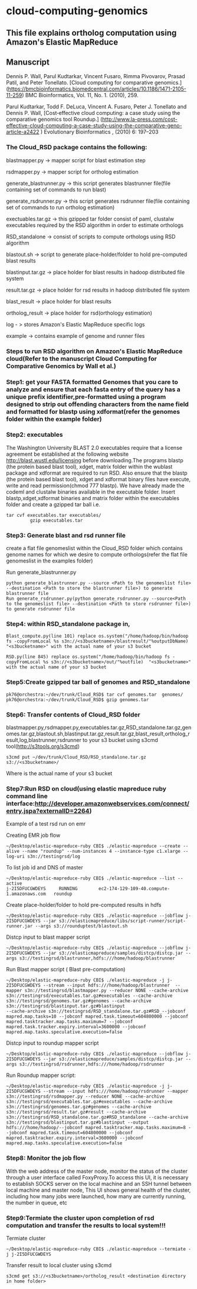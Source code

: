 # cloud-computing-genomics

## This file explains ortholog computation using Amazon's Elastic MapReduce

## Manuscript

Dennis P. Wall, Parul Kudtarkar, Vincent Fusaro, Rimma Pivovarov, Prasad Patil, and Peter Tonellato. [Cloud computing for comparative genomics.] (https://bmcbioinformatics.biomedcentral.com/articles/10.1186/1471-2105-11-259) BMC Bioinformatics, Vol. 11, No. 1. (2010), 259.

Parul Kudtarkar, Todd F. DeLuca, Vincent A. Fusaro, Peter J. Tonellato and Dennis P. Wall, [Cost‐effective cloud computing: a case study using the comparative genomics tool Roundup.] (http://www.la-press.com/cost-effective-cloud-computing-a-case-study-using-the-comparative-geno-article-a2422
) Evolutionary Bioinformatics , (2010) 6: 197–203


### The Cloud_RSD package contains the following:

blastmapper.py -> mapper script for blast estimation step

rsdmapper.py -> mapper script for ortholog estimation

generate_blastrunner.py -> this script generates blastrunner file(file containing set of commands to run blast)

generate_rsdrunner.py -> this script generates rsdrunner file(file containing set of commands to run ortholog estimation)

exectuables.tar.gz -> this  gzipped tar folder consist of paml, clustalw executables required by the RSD algorithm in order to estimate orthologs

RSD_standalone -> consist of scripts to compute orthologs using RSD algorithm

blastout.sh -> script to generate place-holder/folder to hold pre-computed blast results

blastinput.tar.gz -> place holder for blast results in hadoop distributed file system

result.tar.gz -> place holder for rsd results in hadoop distributed file system

blast_result -> place holder for blast results 

ortholog_result -> place holder for rsd(orthology estimation)

log - > stores Amazon's Elastic MapReduce specific logs

example -> contains example of genome and runner files

### Steps to run RSD algorithm on Amazon's Elastic MapReduce cloud(Refer to the manuscript Cloud Computing for Comparative Genomics by Wall et al.)

### Step1: get your FASTA formatted Genomes that you care to analyze and ensure that each fasta entry of the query has a unique prefix identifier,pre-formatted using a program designed to strip out offending characters from the name field and formatted for blastp using xdformat(refer the genomes folder within the example folder)

### Step2: executables
The Washington University BLAST 2.0 executables require that a license agreement be established at the following website http://blast.wustl.edu/licensing before downloading.The programs blastp (the protein based blast tool), xdget, matrix folder within the wublast package and xdformat are required to run RSD. Also ensure that the blastp (the protein based blast tool), xdget and xdformat binary files have execute, write and read permission(chmod 777 blastp). We have already made the codeml and clustalw binaries available in the executable folder. Insert blastp,xdget,xdformat binaries and matrix folder within the executables folder and create a gzipped tar ball i.e.

```
tar cvf executables.tar executables/
         gzip executables.tar
```

### Step3: Generate blast and rsd runner file
create a flat file genomeslist within the Cloud_RSD folder which contains genome names for which we desire to compute orthologs(refer the flat file genomeslist in the examples folder)

Run generate_blastrunner.py
```
python generate_blastrunner.py --source <Path to the genomeslist file> --destination <Path to store the blastrunner file>) to generate blastrunner file
Run generate_rsdrunner.py(python generate_rsdrunner.py --source<Path to the genomeslist file> --destination <Path to store rsdrunner file>) to generate rsdrunner file
```

### Step4: within RSD_standalone package in, 
```
Blast_compute.py(line 101) replace os.system("/home/hadoop/bin/hadoop fs -copyFromLocal %s s3n://<s3bucketname>/blastresult/"%outputDbName) "<s3bucketname>" with the actual name of your s3 bucket

RSD.py(line 845) replace os.system("/home/hadoop/bin/hadoop fs -copyFromLocal %s s3n://<s3bucketname>/out/"%outfile)  "<s3bucketname>" with the actual name of your s3 bucket
```

### Step5:Create gzipped tar ball of genomes and RSD_standalone
```
pk76@orchestra:~/dev/trunk/Cloud_RSD$ tar cvf genomes.tar  genomes/
pk76@orchestra:~/dev/trunk/Cloud_RSD$ gzip genomes.tar
```

### Step6: Transfer contents of Cloud_RSD folder 

blastmapper.py,rsdmapper.py,executables.tar.gz,RSD_standalone.tar.gz,genomes.tar.gz,blastout.sh,blastinput.tar.gz,result.tar.gz,blast_result,ortholog_result,log,blastrunner,rsdrunner to your s3 bucket using s3cmd tool(http://s3tools.org/s3cmd)
```
s3cmd put ~/dev/trunk/Cloud_RSD/RSD_standalone.tar.gz s3://<s3bucketname>/
```
Where <s3bucketname> is the actual name of your s3 bucket

### Step7:Run RSD on cloud(using elastic mapreduce ruby command line interface:http://developer.amazonwebservices.com/connect/entry.jspa?externalID=2264)

Example of a test rsd run on emr

Creating EMR job flow
```
~/Desktop/elastic-mapreduce-ruby CBI$ ./elastic-mapreduce --create --alive --name "roundup" --num-instances 4 --instance-type c1.xlarge --log-uri s3n://testingrsd/log
```

To list job id and DNS of master

```
~/Desktop/elastic-mapreduce-ruby CBI$ ./elastic-mapreduce --list --active
j-2I5DFUCGWDEYS     RUNNING        ec2-174-129-109-40.compute-1.amazonaws.com   roundup
```

Create place-holder/folder to hold pre-computed results in hdfs

```
~/Desktop/elastic-mapreduce-ruby CBI$ ./elastic-mapreduce --jobflow j-2I5DFUCGWDEYS --jar s3://elasticmapreduce/libs/script-runner/script-runner.jar --args s3://rounduptest/blastout.sh
```

Distcp input to blast mapper script

```
~/Desktop/elastic-mapreduce-ruby CBI$ ./elastic-mapreduce --jobflow j-2I5DFUCGWDEYS --jar s3://elasticmapreduce/samples/distcp/distcp.jar --args s3://testingrsd/blastrunner,hdfs:///home/hadoop/blastrunner
```

Run Blast mapper script ( Blast pre-computation)

```
~/Desktop/elastic-mapreduce-ruby CBI$ ./elastic-mapreduce -j j-2I5DFUCGWDEYS --stream --input hdfs:///home/hadoop/blastrunner  --mapper s3n://testingrsd/blastmapper.py --reducer NONE --cache-archive s3n://testingrsd/executables.tar.gz#executables --cache-archive s3n://testingrsd/genomes.tar.gz#genomes --cache-archive s3n://testingrsd/blastinput.tar.gz#blastinput 
--cache-archive s3n://testingrsd/RSD_standalone.tar.gz#RSD_--jobconf mapred.map.tasks=10 --jobconf mapred.task.timeout=604800000 --jobconf mapred.tasktracker.map.tasks.maximum=7 --jobconf mapred.task.tracker.expiry.interval=3600000 --jobconf mapred.map.tasks.speculative.execution=false
```

Distcp input to roundup mapper script

```
~/Desktop/elastic-mapreduce-ruby CBI$ ./elastic-mapreduce --jobflow j-2I5DFUCGWDEYS --jar s3://elasticmapreduce/samples/distcp/distcp.jar --args s3://testingrsd/rsdrunner,hdfs:///home/hadoop/rsdrunner
```

Run Roundup mapper script:

```
~/Desktop/elastic-mapreduce-ruby CBI$ ./elastic-mapreduce -j j-2I5DFUCGWDEYS --stream --input hdfs:///home/hadoop/rsdrunner --mapper s3n://testingrsd/rsdmapper.py --reducer NONE --cache-archive s3n://testingrsd/executables.tar.gz#executables --cache-archive s3n://testingrsd/genomes.tar.gz#genomes --cache-archive s3n://testingrsd/result.tar.gz#result --cache-archive s3n://testingrsd/RSD_standalone.tar.gz#RSD_standalone --cache-archive s3n://testingrsd/blastinput.tar.gz#blastinput --output hdfs:///home/hadoop/--jobconf mapred.tasktracker.map.tasks.maximum=8 --jobconf mapred.task.timeout=604800000 --jobconf mapred.tasktracker.expiry.interval=3600000 --jobconf mapred.map.tasks.speculative.execution=false
```

### Step8: Monitor the job flow 

With the web address of the master node, monitor the status of the cluster through a user interface called FoxyProxy.To access this UI, it is necessary to establish SOCKS server on the local machine and an SSH tunnel between local machine and master node,  This UI shows general health of the cluster, including how many jobs were launched, how many are currently running, the number in queue, etc


### Step9:Termiate the cluster upon completion of rsd computation and transfer the results to local system!!!

Termiate cluster 

```
~/Desktop/elastic-mapreduce-ruby CBI$ ./elastic-mapreduce --termiate -j j-2I5DFUCGWDEYS
```

Transfer result to local cluster using s3cmd

```
s3cmd get s3://<s3bucketname>/ortholog_result <destination directory in home folder>
```

